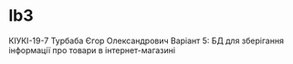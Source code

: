 # lb3
КІУКІ-19-7 Турбаба Єгор Олександрович Варіант 5: БД для зберігання інформації про товари в інтернет-магазині
